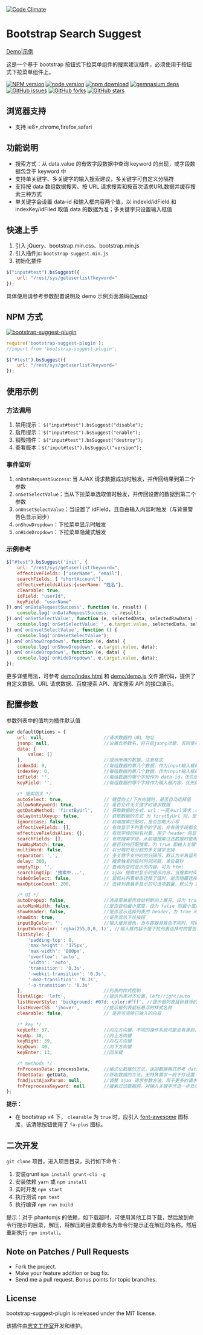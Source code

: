 [![Code Climate](https://lzw.me/images/logo.png)](https://lzw.me)

Bootstrap Search Suggest
========

[Demo|示例](http://lzw.me/pages/demo/bootstrap-suggest-plugin)

这是一个基于 bootstrap 按钮式下拉菜单组件的搜索建议插件，必须使用于按钮式下拉菜单组件上。

[![NPM version][npm-image]][npm-url]
[![node version][node-image]][node-url]
[![npm download][download-image]][download-url]
[![gemnasium deps][gemnasium-image]][gemnasium-url]
[![GitHub issues][issues-img]][issues-url]
[![GitHub forks][forks-img]][forks-url]
[![GitHub stars][stars-img]][stars-url]

[grunt-url]: https://gruntjs.com
[stars-img]: https://img.shields.io/github/stars/lzwme/bootstrap-suggest-plugin.svg
[stars-url]: https://github.com/lzwme/bootstrap-suggest-plugin/stargazers
[forks-img]: https://img.shields.io/github/forks/lzwme/bootstrap-suggest-plugin.svg
[forks-url]: https://github.com/lzwme/bootstrap-suggest-plugin/network
[issues-img]: https://img.shields.io/github/issues/lzwme/bootstrap-suggest-plugin.svg
[issues-url]: https://github.com/lzwme/bootstrap-suggest-plugin/issues
[npm-image]: https://img.shields.io/npm/v/bootstrap-suggest-plugin.svg?style=flat-square
[npm-url]: https://npmjs.org/package/bootstrap-suggest-plugin
[gemnasium-image]: https://img.shields.io/gemnasium/lzwme/bootstrap-suggest-plugin.svg?style=flat-square
[gemnasium-url]: https://gemnasium.com/lzwme/bootstrap-suggest-plugin
[node-image]: https://img.shields.io/badge/node.js-%3E=_0.10-green.svg?style=flat-square
[node-url]: https://nodejs.org/download/
[download-image]: https://img.shields.io/npm/dm/bootstrap-suggest-plugin.svg?style=flat-square
[download-url]: https://npmjs.org/package/bootstrap-suggest-plugin

## 浏览器支持

* 支持 ie8+,chrome,firefox,safari

## 功能说明

* 搜索方式：从 data.value 的有效字段数据中查询 keyword 的出现，或字段数据包含于 keyword 中
* 支持单关键字、多关键字的输入搜索建议，多关键字可自定义分隔符
* 支持按 data 数组数据搜索、按  URL 请求搜索和按首次请求URL数据并缓存搜索三种方式
* 单关键字会设置 data-id 和输入框内容两个值，以 indexId/idField 和 indexKey/idFiled 取值 data 的数据为准；多关键字只设置输入框值

## 快速上手

1. 引入 jQuery、bootstrap.min.css、bootstrap.min.js
2. 引入插件js: `bootstrap-suggest.min.js`
3. 初始化插件

```js
$("input#test").bsSuggest({
    url: "/rest/sys/getuserlist?keyword="
});
```
具体使用请参考参数配置说明及 demo 示例页面源码([Demo](http://lzw.me/pages/demo/bootstrap-suggest-plugin/demo))

## NPM 方式

[![bootstrap-suggest-plugin](https://nodei.co/npm/bootstrap-suggest-plugin.png)](https://npmjs.org/package/bootstrap-suggest-plugin)

```js
require('bootstrap-suggest-plugin');
//import from 'bootstrap-suggest-plugin';

$("#test").bsSuggest({
    url: "/rest/sys/getuserlist?keyword="
});
```

## 使用示例

### 方法调用
1. 禁用提示： `$("input#test").bsSuggest("disable");`
2. 启用提示： `$("input#test").bsSuggest("enable");`
3. 销毁插件： `$("input#test").bsSuggest("destroy");`
4. 查看版本：`$("input#test").bsSuggest("version");`

### 事件监听
1. `onDataRequestSuccess`: 当  AJAX 请求数据成功时触发，并传回结果到第二个参数
2. `onSetSelectValue`：当从下拉菜单选取值时触发，并传回设置的数据到第二个参数
3. `onUnsetSelectValue`：当设置了 idField，且自由输入内容时触发（与背景警告色显示同步）
4. `onShowDropdown`：下拉菜单显示时触发
5. `onHideDropdown`：下拉菜单隐藏式触发

### 示例参考

```js
$("#test").bsSuggest('init', {
    url: "/rest/sys/getuserlist?keyword=",
    effectiveFields: ["userName", "email"],
    searchFields: [ "shortAccount"],
    effectiveFieldsAlias:{userName: "姓名"},
    clearable: true,
    idField: "userId",
    keyField: "userName"
}).on('onDataRequestSuccess', function (e, result) {
    console.log('onDataRequestSuccess: ', result);
}).on('onSetSelectValue', function (e, selectedData, selectedRawData) {
    console.log('onSetSelectValue: ', e.target.value, selectedData, selectedRawData);
}).on('onUnsetSelectValue', function () {
    console.log('onUnsetSelectValue');
}).on('onShowDropdown', function (e, data) {
    console.log('onShowDropdown', e.target.value, data);
}).on('onHideDropdown', function (e, data) {
    console.log('onHideDropdown', e.target.value, data);
});
```
更多详细用法，可参考 [demo/index.html](https://github.com/lzwme/bootstrap-suggest-plugin/blob/master/demo/index.html) 和 [demo/demo.js](https://github.com/lzwme/bootstrap-suggest-plugin/blob/master/demo/demo.js) 文件源代码，提供了自定义数据、URL 请求数据、百度搜索 API、淘宝搜索 API 的接口演示。

## 配置参数

参数列表中的值均为插件默认值
```js
var defaultOptions = {
    url: null,                      //请求数据的 URL 地址
    jsonp: null,                    //设置此参数名，将开启jsonp功能，否则使用json数据结构
    data: {
        value: []
    },                              //提示所用的数据，注意格式
    indexId: 0,                     //每组数据的第几个数据，作为input输入框的 data-id，设为 -1 且 idField 为空则不设置此值
    indexKey: 0,                    //每组数据的第几个数据，作为input输入框的内容
    idField: '',                    //每组数据的哪个字段作为 data-id，优先级高于 indexId 设置（推荐）
    keyField: '',                   //每组数据的哪个字段作为输入框内容，优先级高于 indexKey 设置（推荐）

    /* 搜索相关 */
    autoSelect: true,               // 键盘向上/下方向键时，是否自动选择值
    allowNoKeyword: true,           // 是否允许无关键字时请求数据
    getDataMethod: 'firstByUrl',    // 获取数据的方式，url：一直从url请求；data：从 options.data 获取；firstByUrl：第一次从Url获取全部数据，之后从options.data获取
    delayUntilKeyup: false,         // 获取数据的方式 为 firstByUrl 时，是否延迟到有输入时才请求数据
    ignorecase: false,              // 前端搜索匹配时，是否忽略大小写
    effectiveFields: [],            // 有效显示于列表中的字段，非有效字段都会过滤，默认全部有效。
    effectiveFieldsAlias: {},       // 有效字段的别名对象，用于 header 的显示
    searchFields: [],               // 有效搜索字段，从前端搜索过滤数据时使用，但不一定显示在列表中。effectiveFields 配置字段也会用于搜索过滤
    twoWayMatch: true,              // 是否双向匹配搜索。为 true 即输入关键字包含或包含于匹配字段均认为匹配成功，为 false 则输入关键字包含于匹配字段认为匹配成功
    multiWord: false,               // 以分隔符号分割的多关键字支持
    separator: ',',                 // 多关键字支持时的分隔符，默认为半角逗号
    delay: 300,                     // 搜索触发的延时时间间隔，单位毫秒
    emptyTip: '',                   // 查询为空时显示的内容，可为 html
    searchingTip: '搜索中...',       // ajax 搜索时显示的提示内容，当搜索时间较长时给出正在搜索的提示
    hideOnSelect: false,            // 鼠标从列表单击选择了值时，是否隐藏选择列表
    maxOptionCount: 200,            // 选择列表最多显示的可选项数量，默认为 200

    /* UI */
    autoDropup: false,              //选择菜单是否自动判断向上展开。设为 true，则当下拉菜单高度超过窗体，且向上方向不会被窗体覆盖，则选择菜单向上弹出
    autoMinWidth: false,            //是否自动最小宽度，设为 false 则最小宽度不小于输入框宽度
    showHeader: false,              //是否显示选择列表的 header。为 true 时，有效字段大于一列则显示表头
    showBtn: true,                  //是否显示下拉按钮
    inputBgColor: '',               //输入框背景色，当与容器背景色不同时，可能需要该项的配置
    inputWarnColor: 'rgba(255,0,0,.1)', //输入框内容不是下拉列表选择时的警告色
    listStyle: {
        'padding-top': 0,
        'max-height': '375px',
        'max-width': '800px',
        'overflow': 'auto',
        'width': 'auto',
        'transition': '0.3s',
        '-webkit-transition': '0.3s',
        '-moz-transition': '0.3s',
        '-o-transition': '0.3s'
    },                              //列表的样式控制
    listAlign: 'left',              //提示列表对齐位置，left/right/auto
    listHoverStyle: 'background: #07d; color:#fff', //提示框列表鼠标悬浮的样式
    listHoverCSS: 'jhover',         //提示框列表鼠标悬浮的样式名称
    clearable: false,               // 是否可清除已输入的内容

    /* key */
    keyLeft: 37,                    //向左方向键，不同的操作系统可能会有差别，则自行定义
    keyUp: 38,                      //向上方向键
    keyRight: 39,                   //向右方向键
    keyDown: 40,                    //向下方向键
    keyEnter: 13,                   //回车键

    /* methods */
    fnProcessData: processData,     //格式化数据的方法，返回数据格式参考 data 参数
    fnGetData: getData,             //获取数据的方法，无特殊需求一般不作设置
    fnAdjustAjaxParam: null,        //调整 ajax 请求参数方法，用于更多的请求配置需求。如对请求关键字作进一步处理、修改超时时间等
    fnPreprocessKeyword: null       //搜索过滤数据前，对输入关键字作进一步处理方法。注意，应返回字符串
};
```

<b>提示：</b>

- 在 bootstrap v4 下， `clearable` 为 `true` 时，应引入 [font-awesome](https://fontawesome.com/icons/plus?style=solid) 图标库，该清除按钮使用了 `fa-plus` 图标。

## 二次开发

`git clone` 项目，进入项目目录，执行如下命令：

1. 安装grunt `npm install grunt-cli -g`
2. 安装依赖 `yarn` 或 `npm install`
3. 实时开发 `npm start`
4. 执行测试 `npm test`
4. 执行编译 `npm run build`

提示：对于 phantomjs 的依赖，如下载超时，可使用其他工具下载，然后放到命令行提示的目录，解压，将解压的目录重命名为命令行提示正在解压的名称。然后重新执行 `npm install`。

## Note on Patches / Pull Requests

* Fork the project.
* Make your feature addition or bug fix.
* Send me a pull request. Bonus points for topic branches.

## License

bootstrap-suggest-plugin is released under the MIT license.

该插件由[志文工作室](https://lzw.me)开发和维护。
